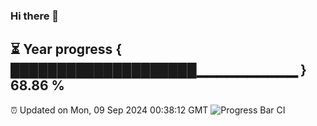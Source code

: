 ### Hi there 👋
⏳ Year progress { ████████████████████▁▁▁▁▁▁▁▁▁▁ } 68.86 %
---
⏰ Updated on Mon, 09 Sep 2024 00:38:12 GMT
![Progress Bar CI](https://github.com/Moyi321/Moyi321/workflows/Progress%20Bar%20CI/badge.svg)
